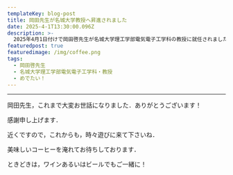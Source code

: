 ```yaml
---
templateKey: blog-post
title: 岡田先生が名城大学教授へ昇進されました
date: 2025-4-1T13:30:00.096Z
description: >-
  2025年4月1日付けで岡田啓先生が名城大学理工学部電気電子工学科の教授に就任されました．
featuredpost: true
featuredimage: /img/coffee.png
tags:
  - 岡田啓先生
  - 名城大学理工学部電気電子工学科・教授
  - めでたい！
---
```


---
岡田先生，これまで大変お世話になりました．ありがとうございます！

感謝申し上げます．

近くですので，これからも，時々遊びに来て下さいね．

美味しいコーヒーを淹れてお待ちしております．

ときどきは，ワインあるいはビールでもご一緒に！